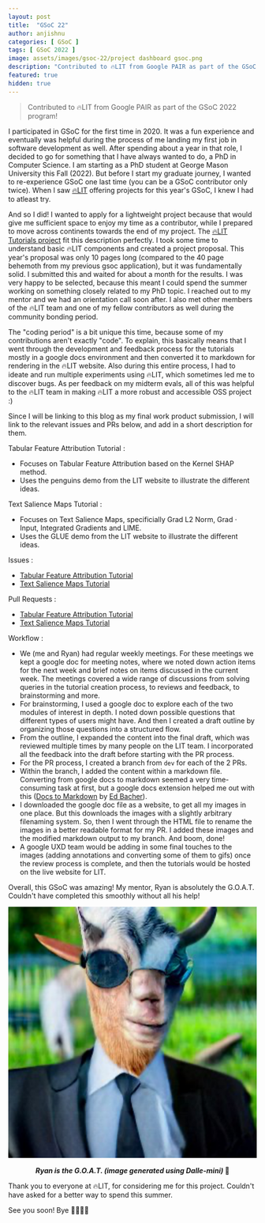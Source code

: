 ```yaml
---
layout: post
title:  "GSoC 22"
author: anjishnu
categories: [ GSoC ]
tags: [ GSoC 2022 ]
image: assets/images/gsoc-22/project dashboard gsoc.png
description: "Contributed to 🔥LIT from Google PAIR as part of the GSoC 2022 program!"
featured: true
hidden: true
---
```


> Contributed to 🔥LIT from Google PAIR as part of
> the GSoC 2022 program!

I participated in GSoC for the first time in 2020. It was a fun experience and
eventually was helpful during the process of me landing my first job in software
development as well. After spending about a year in that role, I decided to go
for something that I have always wanted to do, a PhD in Computer Science. I am
starting as a PhD student at George Mason University this Fall (2022). But
before I start my graduate journey, I wanted to re-experience GSoC one last time
(you can be a GSoC contributor only twice). When I saw
[🔥LIT](https://pair-code.github.io/lit/) offering
projects for this year's GSoC, I knew I had to atleast try.

And so I did! I wanted to apply for a lightweight project because that would give me
sufficient space to enjoy my time as a contributor, while I prepared to move
across continents towards the end of my project. The [🔥LIT Tutorials
project](https://github.com/PAIR-code/lit/issues/664) fit this description
perfectly. I took some time to understand basic 🔥LIT components and created a
project proposal. This year's proposal was only 10 pages long
(compared to the 40 page behemoth from my previous gsoc application), but it was
fundamentally solid. I submitted this and waited for about a month for the
results. I was very happy to be selected, because this meant I could spend the
summer working on something closely related to my PhD topic. I reached out to my
mentor and we had an orientation call soon after. I also met other members of
the 🔥LIT team and one of my fellow contributors as well during the community
bonding period.

The "coding period" is a bit unique this time, because some of my contributions
aren't exactly "code". To explain, this basically means that I went through the
development and feedback process for the tutorials mostly in a google docs
environment and then converted it to markdown for rendering in the 🔥LIT website.
Also during this entire process, I had to ideate and run multiple experiments
using 🔥LIT, which sometimes led me to discover bugs. As per feedback on my
midterm evals, all of this was helpful to the 🔥LIT team in making 🔥LIT a more
robust and accessible OSS project :)

Since I will be linking to this blog as my final work product submission, I will
link to the relevant issues and PRs below, and add in a short description for
them.

Tabular Feature Attribution Tutorial :

- Focuses on Tabular Feature Attribution based on the Kernel SHAP method.
- Uses the penguins demo from the LIT website to illustrate the different ideas.

Text Salience Maps Tutorial :

- Focuses on Text Salience Maps, specificially Grad L2 Norm, Grad · Input,
  Integrated Gradients and LIME.
- Uses the GLUE demo from the LIT website to illustrate the different ideas.

Issues :

- [Tabular Feature Attribution Tutorial](https://github.com/PAIR-code/lit/issues/755)
- [Text Salience Maps Tutorial](https://github.com/PAIR-code/lit/issues/812)

Pull Requests :

- [Tabular Feature Attribution Tutorial](https://github.com/PAIR-code/lit/pull/801)
- [Text Salience Maps Tutorial](https://github.com/PAIR-code/lit/pull/815)

Workflow :

- We (me and Ryan) had regular weekly meetings. For these meetings we kept a
  google doc for meeting notes, where we noted down action items for the next
  week and brief notes on items discussed in the current week. The meetings
  covered a wide range of discussions from solving queries in the tutorial
  creation process, to reviews and feedback, to brainstorming and more.
- For brainstorming, I used a google doc to explore each of the two modules of
  interest in depth. I noted down possible questions that different types of
  users might have. And then I created a draft outline by organizing those
  questions into a structured flow.
- From the outline, I expanded the content into the final draft, which was
  reviewed multiple times by many people on the LIT team. I incorporated all the
  feedback into the draft before starting with the PR process.
- For the PR process, I created a branch from ```dev``` for each of the 2 PRs.
- Within the branch, I added the content within a markdown file. Converting from
  google docs to markdown seemed a very time-consuming task at first, but a
  google docs extension helped me out with this ([Docs to
  Markdown](https://workspace.google.com/marketplace/app/docs_to_markdown/700168918607)
  by [Ed Bacher](https://github.com/evbacher)).
- I downloaded the google doc file as a website, to get all my images in one
  place. But this downloads the images with a slightly arbitrary filenaming
  system. So, then I went through the HTML file to rename the images in a better
  readable format for my PR. I added these images and the modified markdown
  output to my branch. And boom, done!
- A google UXD team would be adding in some final touches to the images
  (adding annotations and converting some of them to gifs) once the review
  process is complete, and then the tutorials would be hosted on the live
  website for LIT.

Overall, this GSoC was amazing! My mentor, Ryan is absolutely the G.O.A.T.
Couldn't have completed this smoothly without all his help!

<div align="center">
<img src="../assets/images/gsoc-22/goat.png">
<p><b><i>Ryan is the G.O.A.T. (image generated using Dalle-mini)</i> 👀</b></p>
<p></p>
</div>

Thank you to everyone at 🔥LIT, for considering me for this project. Couldn't have
asked for a better way to spend this summer.

See you soon! Bye 👋🏻👋🏻

